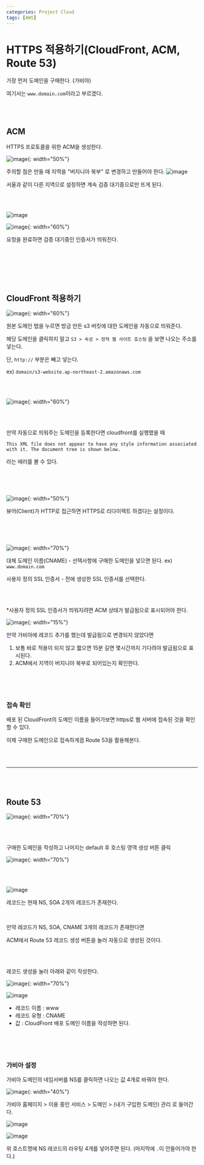 ```yaml
---
categories: Project Cloud
tags: [AWS]
---
```


# HTTPS 적용하기(CloudFront, ACM, Route 53)

가장 먼저 도메인을 구매한다. (가비아)

여기서는 `www.domain.com`이라고 부르겠다.

<br><br>

## ACM
HTTPS 프로토콜을 위한 ACM을 생성한다. 

![image](https://github.com/haedal-uni/haedal-uni.github.io/assets/74857364/242263dc-dd62-4e8a-9a9a-125a953f0b3f){: width="50%"}   

주의할 점은 만들 때 지역을 "버지니아 북부" 로 변경하고 만들어야 한다.
![image](https://github.com/haedal-uni/haedal-uni.github.io/assets/74857364/bac3d56e-bbbd-4407-a0c7-c86d518ab3be)

서울과 같이 다른 지역으로 설정하면 계속 검증 대기중으로만 뜨게 된다.

<br><br>

![image](https://github.com/haedal-uni/haedal-uni.github.io/assets/74857364/32bc265b-4c45-498e-9515-0988d5bcd190)

![image](https://github.com/haedal-uni/haedal-uni.github.io/assets/74857364/2ea19a5d-4731-4448-8376-d6962e6ca810){: width="60%"} 

요청을 완료하면 검증 대기중인 인증서가 띄워진다. 

<br><br><br><br><br>


## CloudFront 적용하기

![image](https://github.com/haedal-uni/haedal-uni.github.io/assets/74857364/d5fb099b-2f4c-41ab-9c5d-726b53e7f558){: width="60%"}  

원본 도메인 탭을 누르면 방금 만든 s3 버킷에 대한 도메인을 자동으로 띄워준다.      

해당 도메인을 클릭하지 말고 `S3 > 속성 > 정적 웹 사이트 호스팅` 을 보면 나오는 주소를 넣는다.

단, `http://` 부분은 빼고 넣는다. 

ex) `domain/s3-website.ap-northeast-2.amazonaws.com`  

<br><br>   

![image](https://github.com/haedal-uni/haedal-uni.github.io/assets/74857364/ead48711-cc15-4da0-ad21-48ad3f801033){: width="60%"}   

<br><br>

만약 자동으로 띄워주는 도메인을 등록한다면 cloudfront를 실행했을 때 

`This XML file does not appear to have any style information associated with it. The document tree is shown below.` 

라는 에러를 볼 수 있다.

<br><br><br>

![image](https://github.com/haedal-uni/haedal-uni.github.io/assets/74857364/64e1373f-8b88-4b5e-804b-e212b5e27262){: width="50%"}     

뷰어(Client)가 HTTP로 접근하면 HTTPS로 리다이렉트 하겠다는 설정이다.

<br><br><br>

![image](https://github.com/haedal-uni/haedal-uni.github.io/assets/74857364/eb261c5f-ee07-4bd4-bb5a-3ee4ad3d778b){: width="70%"}    

대체 도메인 이름(CNAME) - 선택사항에 구매한 도메인을 넣으면 된다. ex) `www.domain.com`     

사용자 정의 SSL 인증서 - 전에 생성한 SSL 인증서를 선택한다.      

<br><br>

*사용자 정의 SSL 인증서가 띄워지려면 ACM 상태가 발급됨으로 표시되어야 한다.                

![image](https://github.com/haedal-uni/haedal-uni.github.io/assets/74857364/893b0a76-8be3-4c2f-8fee-84e0fb76cfdd){: width="15%"} 

만약 가비아에 레코드 추가를 했는데 발급됨으로 변경되지 않았다면 

1. 보통 바로 적용이 되지 않고 짧으면 15분 길면 몇시간까지 기다려야 발급됨으로 표시된다.
2. ACM에서 지역이 버지니아 북부로 되어있는지 확인한다.

<br><br><br>

### 접속 확인
배포 된 CloudFront의 도메인 이름을 들어가보면 https로 웹 서버에 접속된 것을 확인 할 수 있다.

이제 구매한 도메인으로 접속하게끔 Route 53을 활용해본다.

<br><br>

---

<br><br>

## Route 53   
![image](https://github.com/haedal-uni/haedal-uni.github.io/assets/74857364/8394f204-ff10-4e64-8027-0766cee3bffc){: width="70%"}        

<br><br>

구매한 도메인을 작성하고 나머지는 default 후 호스팅 영역 생성 버튼 클릭

![image](https://github.com/haedal-uni/haedal-uni.github.io/assets/74857364/477a13d3-5ecb-4853-a028-a15c971dbc22){: width="70%"}  

<br><br>

![image](https://github.com/haedal-uni/haedal-uni.github.io/assets/74857364/61dcc039-2bad-4d86-9065-d76a4e70346f)

레코드는 현재 NS, SOA 2개의 레코드가 존재한다.   

<br>

만약 레코드가 NS, SOA, CNAME 3개의 레코드가 존재한다면 

ACM에서 Route 53 레코드 생성 버튼을 눌러 자동으로 생성된 것이다.     

<br><br>

레코드 생성을 눌러 아래와 같이 작성한다.

![image](https://github.com/haedal-uni/haedal-uni.github.io/assets/74857364/09ea2054-4d85-4da2-9970-3a13eacd29d2){: width="70%"}  

![image](https://github.com/haedal-uni/haedal-uni.github.io/assets/74857364/9c0950d7-a13d-440b-81b1-c7080732a7f6)

- 레코드 이름 : www
- 레코드 유형 : CNAME
- 값 : CloudFront 배포 도메인 이름을 작성하면 된다.

<br><br><br>   

### 가비아 설정
가비아 도메인의 네임서버를 NS를 클릭하면 나오는 값 4개로 바꿔야 한다.

![image](https://github.com/haedal-uni/haedal-uni.github.io/assets/74857364/d9f0a9cd-9fe1-4f27-8712-f71013e00b06){: width="40%"}  


가비아 홈페이지 > 이용 중인 서비스 > 도메인 > (내가 구입한 도메인) 관리 로 들어간다.

![image](https://github.com/haedal-uni/haedal-uni.github.io/assets/74857364/66033c66-b33f-4a9e-b667-2998fa73151e)

![image](https://github.com/haedal-uni/haedal-uni.github.io/assets/74857364/6b1e8cc1-e00c-4559-a5f6-778522a3b95d)

위 호스트명에 NS 레코드의 라우팅 4개를 넣어주면 된다. (마지막에 `.`이 안들어가야 한다.)   
